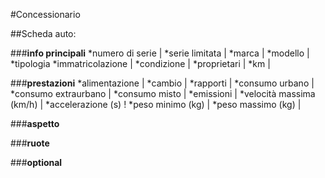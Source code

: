 <!-- 
Modellizzare la struttura di una tabella per memorizzare tutti i dati riguardanti delle auto usate messe in vendita da un concessionario
Come fatto stamattina in classe potete fare un file di testo e scrivre la struttura li. 
-->

#Concessionario

##Scheda auto:

###__info principali__
*numero di serie |
*serie limitata |
*marca |
*modello |
*tipologia
*immatricolazione |
*condizione |
*proprietari |
*km |

###__prestazioni__
*alimentazione |
*cambio |
*rapporti |
*consumo urbano |
*consumo extraurbano |
*consumo misto |
*emissioni |
*velocità massima (km/h) |
*accelerazione (s) !
*peso minimo (kg) |
*peso massimo (kg) |

###__aspetto__

###__ruote__

###__optional__




